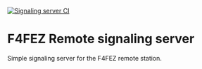 [![Signaling server CI](https://github.com/FEZ-Remote/fez-remote-signal-server/actions/workflows/ci.yaml/badge.svg)](https://github.com/FEZ-Remote/fez-remote-signal-server/actions/workflows/ci.yaml)

# F4FEZ Remote signaling server
Simple signaling server for the F4FEZ remote station.